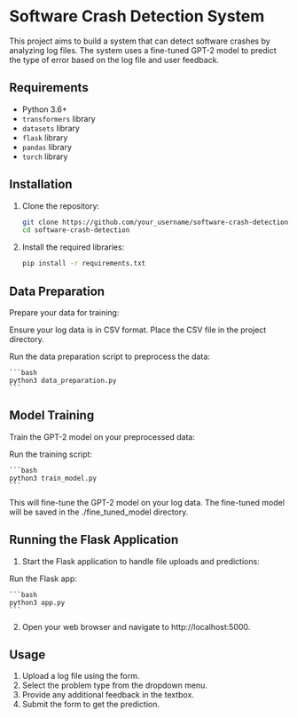 # Software Crash Detection System

This project aims to build a system that can detect software crashes by analyzing log files. The system uses a fine-tuned GPT-2 model to predict the type of error based on the log file and user feedback.

## Requirements

- Python 3.6+
- `transformers` library
- `datasets` library
- `flask` library
- `pandas` library
- `torch` library

## Installation

1. Clone the repository:

   ```bash
   git clone https://github.com/your_username/software-crash-detection.git
   cd software-crash-detection
   ```

2. Install the required libraries:

    ``` bash
    pip install -r requirements.txt
    ```

## Data Preparation

Prepare your data for training:

Ensure your log data is in CSV format. Place the CSV file in the project directory.

Run the data preparation script to preprocess the data:

    ```bash
    python3 data_preparation.py
    ``` 

## Model Training

Train the GPT-2 model on your preprocessed data:

Run the training script:

    ```bash
    python3 train_model.py
    ```

This will fine-tune the GPT-2 model on your log data. The fine-tuned model will be saved in the ./fine_tuned_model directory.

## Running the Flask Application

1. Start the Flask application to handle file uploads and predictions:

Run the Flask app:

    ```bash
    python3 app.py
    ```

2. Open your web browser and navigate to http://localhost:5000.

## Usage

1. Upload a log file using the form.
2. Select the problem type from the dropdown menu.
3. Provide any additional feedback in the textbox.
4. Submit the form to get the prediction.